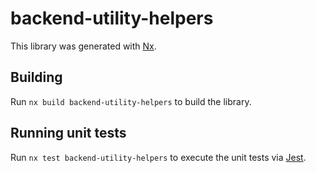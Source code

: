 # backend-utility-helpers

This library was generated with [Nx](https://nx.dev).

## Building

Run `nx build backend-utility-helpers` to build the library.

## Running unit tests

Run `nx test backend-utility-helpers` to execute the unit tests via [Jest](https://jestjs.io).
